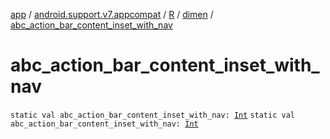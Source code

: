 [app](../../../index.md) / [android.support.v7.appcompat](../../index.md) / [R](../index.md) / [dimen](index.md) / [abc_action_bar_content_inset_with_nav](.)

# abc_action_bar_content_inset_with_nav

`static val abc_action_bar_content_inset_with_nav: `[`Int`](https://kotlinlang.org/api/latest/jvm/stdlib/kotlin/-int/index.html)
`static val abc_action_bar_content_inset_with_nav: `[`Int`](https://kotlinlang.org/api/latest/jvm/stdlib/kotlin/-int/index.html)